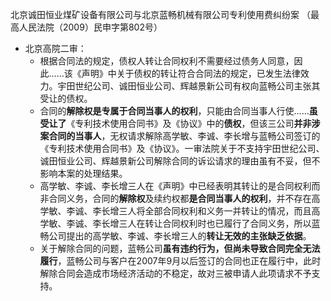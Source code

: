 北京诚田恒业煤矿设备有限公司与北京蓝畅机械有限公司专利使用费纠纷案
（最高人民法院（2009）民申字第802号）
- 北京高院二审：
	- 根据合同法的规定，债权人转让合同权利不需要经过债务人同意，因此……该《声明》中关于债权的转让符合合同法的规定，已发生法律效力。宇田世纪公司、诚田恒业公司、辉越景新公司有权向蓝畅公司主张其受让的债权。
	- 合同的**解除权是专属于合同当事人的权利**，只能由合同当事人行使……**虽受让了**《专利技术使用合同书》及《协议》中的**债权**，但该三公司**并非涉案合同的当事人**，无权请求解除高学敏、李诚、李长增与蓝畅公司签订的《专利技术使用合同书》及《协议》。一审法院关于不支持宇田世纪公司、诚田恒业公司、辉越景新公司解除合同的诉讼请求的理由虽有不妥，但不影响本案的处理结果。
	- 高学敏、李诚、李长增三人在《声明》中已经表明其转让的是合同权利而非合同义务，合同的**解除权**及续约权都**是合同当事人的权利**，并不存在高学敏、李诚、李长增三人将全部合同权利和义务一并转让的情况，而且高学敏、李诚、李长增三人在转让合同权利时也已履行了合同义务，所以蓝畅公司提出的高学敏、李诚、李长增三人的**转让无效的主张缺乏依据**。
	- 关于解除合同的问题，蓝畅公司**虽有违约行为，但尚未导致合同完全无法履行**，蓝畅公司与客户在2007年9月以后签订的合同也正在履行中，此时解除合同会造成市场经济活动的不稳定，故对三被申请人此项请求不予支持。